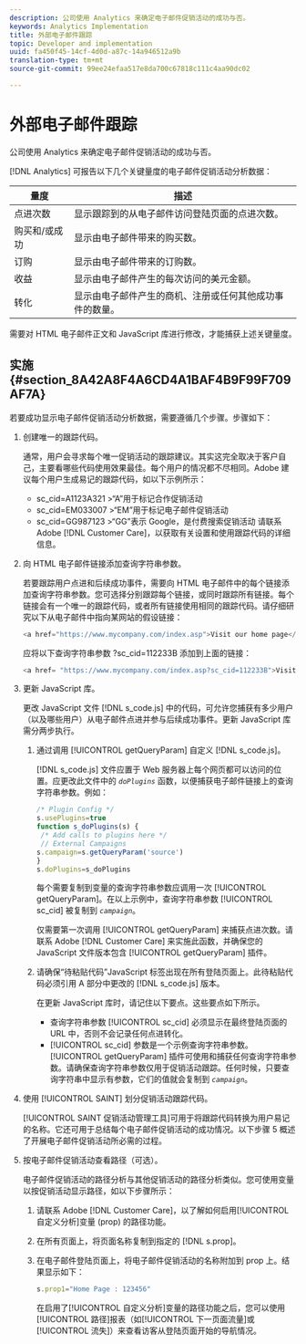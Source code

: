 ```yaml
---
description: 公司使用 Analytics 来确定电子邮件促销活动的成功与否。
keywords: Analytics Implementation
title: 外部电子邮件跟踪
topic: Developer and implementation
uuid: fa450f45-14cf-4d0d-a87c-14a946512a9b
translation-type: tm+mt
source-git-commit: 99ee24efaa517e8da700c67818c111c4aa90dc02

---
```



# 外部电子邮件跟踪

公司使用 Analytics 来确定电子邮件促销活动的成功与否。

[!DNL Analytics] 可报告以下几个关键量度的电子邮件促销活动分析数据：

| 量度 | 描述 |
|---|---|
| 点进次数 | 显示跟踪到的从电子邮件访问登陆页面的点进次数。 |
| 购买和/或成功 | 显示由电子邮件带来的购买数。 |
| 订购 | 显示由电子邮件带来的订购数。 |
| 收益 | 显示由电子邮件产生的每次访问的美元金额。 |
| 转化 | 显示由电子邮件产生的商机、注册或任何其他成功事件的数量。 |

需要对 HTML 电子邮件正文和 JavaScript 库进行修改，才能捕获上述关键量度。

## 实施 {#section_8A42A8F4A6CD4A1BAF4B9F99F709AF7A}

若要成功显示电子邮件促销活动分析数据，需要遵循几个步骤。步骤如下：

1. 创建唯一的跟踪代码。

   通常，用户会寻求每个唯一促销活动的跟踪建议。其实这完全取决于客户自己，主要看哪些代码使用效果最佳。每个用户的情况都不尽相同。Adobe 建议每个用户生成易记的跟踪代码，如以下示例所示：

   * sc_cid=A1123A321 &gt;“A”用于标记合作促销活动
   * sc_cid=EM033007 &gt;“EM”用于标记电子邮件促销活动
   * sc_cid=GG987123 &gt;“GG”表示 Google，是付费搜索促销活动
   请联系 Adobe [!DNL Customer Care]，以获取有关设置和使用跟踪代码的详细信息。

1. 向 HTML 电子邮件链接添加查询字符串参数。

   若要跟踪用户点进和后续成功事件，需要向 HTML 电子邮件中的每个链接添加查询字符串参数。您可选择分别跟踪每个链接，或同时跟踪所有链接。每个链接会有一个唯一的跟踪代码，或者所有链接使用相同的跟踪代码。请仔细研究以下从电子邮件中指向某网站的假设链接：

   ```js
   <a href="https://www.mycompany.com/index.asp">Visit our home page</a>
   ```

   应将以下查询字符串参数 ?sc_cid=112233B 添加到上面的链接：

   ```js
   <a href= "https://www.mycompany.com/index.asp?sc_cid=112233B">Visit our home page</a>
   ```

1. 更新 JavaScript 库。

   更改 JavaScript 文件 [!DNL s_code.js] 中的代码，可允许您捕获有多少用户（以及哪些用户）从电子邮件点进并参与后续成功事件。更新 JavaScript 库需分两步执行。

   1. 通过调用 [!UICONTROL getQueryParam] 自定义 [!DNL s_code.js]。

      [!DNL s_code.js] 文件应置于 Web 服务器上每个网页都可以访问的位置。应更改此文件中的 *`doPlugins`* 函数，以便捕获电子邮件链接上的查询字符串参数。例如：

      ```js
      /* Plugin Config */ 
      s.usePlugins=true 
      function s_doPlugins(s) { 
       /* Add calls to plugins here */ 
       // External Campaigns 
      s.campaign=s.getQueryParam('source') 
      } 
      s.doPlugins=s_doPlugins 
      ```

      每个需要复制到变量的查询字符串参数应调用一次 [!UICONTROL getQueryParam]。在以上示例中，查询字符串参数 [!UICONTROL sc_cid] 被复制到 *`campaign`*。

      仅需要第一次调用 [!UICONTROL getQueryParam] 来捕获点进次数。请联系 Adobe [!DNL Customer Care] 来实施此函数，并确保您的 JavaScript 文件版本包含 [!UICONTROL getQueryParam] 插件。

   1. 请确保“待粘贴代码”JavaScript 标签出现在所有登陆页面上。此待粘贴代码必须引用 A 部分中更改的 [!DNL s_code.js] 版本。

      在更新 JavaScript 库时，请记住以下要点。这些要点如下所示。

      * 查询字符串参数 [!UICONTROL sc_cid] 必须显示在最终登陆页面的 URL 中，否则不会记录任何点进转化。
      * [!UICONTROL sc_cid] 参数是一个示例查询字符串参数。[!UICONTROL getQueryParam] 插件可使用和捕获任何查询字符串参数。请确保查询字符串参数仅用于促销活动跟踪。任何时候，只要查询字符串中显示有参数，它们的值就会复制到 *`campaign`*。

1. 使用 [!UICONTROL SAINT] 划分促销活动跟踪代码。

   [!UICONTROL SAINT 促销活动管理工具]可用于将跟踪代码转换为用户易记的名称。它还可用于总结每个电子邮件促销活动的成功情况。以下步骤 5 概述了开展电子邮件促销活动所必需的过程。

1. 按电子邮件促销活动查看路径（可选）。

   电子邮件促销活动的路径分析与其他促销活动的路径分析类似。您可使用变量以按促销活动显示路径，如以下步骤所示：

   1. 请联系 Adobe [!DNL Customer Care]，以了解如何启用[!UICONTROL 自定义分析]变量 (prop) 的路径功能。

   1. 在所有页面上，将页面名称复制到指定的 [!DNL s.prop]。
   1. 在电子邮件登陆页面上，将电子邮件促销活动的名称附加到 prop 上。结果显示如下：

      ```js
      s.prop1="Home Page : 123456"
      ```

      在启用了[!UICONTROL 自定义分析]变量的路径功能之后，您可以使用[!UICONTROL 路径]报表（如[!UICONTROL 下一页面流量]或[!UICONTROL 流失]）来查看访客从登陆页面开始的导航情况。

